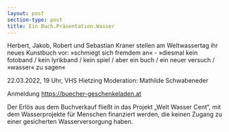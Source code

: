 ```yaml
---
layout: post
section-type: post
title: Ein Buch.Präsentation.Wasser
---
```

Herbert, Jakob, Robert und Sebastian Kraner stellen am Weltwassertag ihr neues Kunstbuch vor: »schmiegt sich fremdem an« - »diesmal kein fotoband / kein lyrikband / kein spiel / aber ein buch / ein neuer versuch / »wasser« zu sagen«

22.03.2022, 19 Uhr, VHS Hietzing  Moderation: Mathilde Schwabeneder

Anmeldung https://buecher-geschenkeladen.at

Der Erlös aus dem Buchverkauf fließt in das Projekt „Welt Wasser Cent“, mit dem Wasserprojekte für Menschen finanziert werden, die keinen Zugang zu einer gesicherten Wasserversorgung haben.
